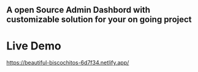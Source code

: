 ## A open Source Admin Dashbord with customizable solution for your on going project

# Live Demo 
https://beautiful-biscochitos-6d7f34.netlify.app/